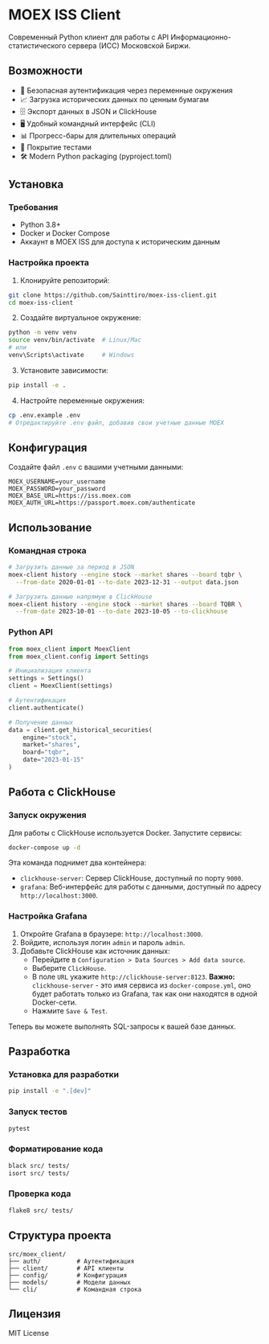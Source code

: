 # MOEX ISS Client

Современный Python клиент для работы с API Информационно-статистического сервера (ИСС) Московской Биржи.

## Возможности

- 🔐 Безопасная аутентификация через переменные окружения
- 📈 Загрузка исторических данных по ценным бумагам
- 🗄️ Экспорт данных в JSON и ClickHouse
- 🖥️ Удобный командный интерфейс (CLI)
- 📊 Прогресс-бары для длительных операций
- 🧪 Покрытие тестами
- 🛠️ Modern Python packaging (pyproject.toml)

## Установка

### Требования
- Python 3.8+
- Docker и Docker Compose
- Аккаунт в MOEX ISS для доступа к историческим данным

### Настройка проекта

1. Клонируйте репозиторий:
```bash
git clone https://github.com/Sainttiro/moex-iss-client.git
cd moex-iss-client
```

2. Создайте виртуальное окружение:
```bash
python -m venv venv
source venv/bin/activate  # Linux/Mac
# или
venv\Scripts\activate     # Windows
```

3. Установите зависимости:
```bash
pip install -e .
```

4. Настройте переменные окружения:
```bash
cp .env.example .env
# Отредактируйте .env файл, добавив свои учетные данные MOEX
```

## Конфигурация

Создайте файл `.env` с вашими учетными данными:

```env
MOEX_USERNAME=your_username
MOEX_PASSWORD=your_password
MOEX_BASE_URL=https://iss.moex.com
MOEX_AUTH_URL=https://passport.moex.com/authenticate
```

## Использование

### Командная строка

```bash
# Загрузить данные за период в JSON
moex-client history --engine stock --market shares --board tqbr \
  --from-date 2020-01-01 --to-date 2023-12-31 --output data.json

# Загрузить данные напрямую в ClickHouse
moex-client history --engine stock --market shares --board TQBR \
  --from-date 2023-10-01 --to-date 2023-10-05 --to-clickhouse
```

### Python API

```python
from moex_client import MoexClient
from moex_client.config import Settings

# Инициализация клиента
settings = Settings()
client = MoexClient(settings)

# Аутентификация
client.authenticate()

# Получение данных
data = client.get_historical_securities(
    engine="stock",
    market="shares", 
    board="tqbr",
    date="2023-01-15"
)
```

## Работа с ClickHouse

### Запуск окружения

Для работы с ClickHouse используется Docker. Запустите сервисы:
```bash
docker-compose up -d
```
Эта команда поднимет два контейнера:
- `clickhouse-server`: Сервер ClickHouse, доступный по порту `9000`.
- `grafana`: Веб-интерфейс для работы с данными, доступный по адресу `http://localhost:3000`.

### Настройка Grafana
1. Откройте Grafana в браузере: `http://localhost:3000`.
2. Войдите, используя логин `admin` и пароль `admin`.
3. Добавьте ClickHouse как источник данных:
    - Перейдите в `Configuration > Data Sources > Add data source`.
    - Выберите `ClickHouse`.
    - В поле `URL` укажите `http://clickhouse-server:8123`. **Важно:** `clickhouse-server` - это имя сервиса из `docker-compose.yml`, оно будет работать только из Grafana, так как они находятся в одной Docker-сети.
    - Нажмите `Save & Test`.

Теперь вы можете выполнять SQL-запросы к вашей базе данных.

## Разработка

### Установка для разработки

```bash
pip install -e ".[dev]"
```

### Запуск тестов

```bash
pytest
```

### Форматирование кода

```bash
black src/ tests/
isort src/ tests/
```

### Проверка кода

```bash
flake8 src/ tests/
```

## Структура проекта

```
src/moex_client/
├── auth/          # Аутентификация
├── client/        # API клиенты
├── config/        # Конфигурация
├── models/        # Модели данных
└── cli/           # Командная строка
```

## Лицензия

MIT License
